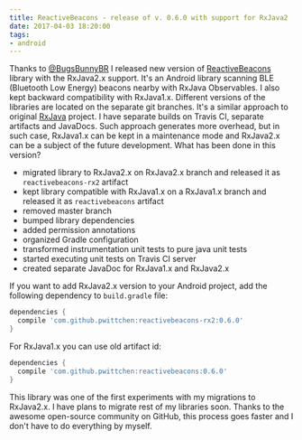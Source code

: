 ```yaml
---
title: ReactiveBeacons - release of v. 0.6.0 with support for RxJava2
date: 2017-04-03 18:20:00
tags:
- android
---
```


Thanks to [@BugsBunnyBR](https://github.com/BugsBunnyBR) I released new version of [ReactiveBeacons](https://github.com/pwittchen/ReactiveBeacons) library with the RxJava2.x support. It's an Android library scanning BLE (Bluetooth Low Energy) beacons nearby with RxJava Observables. I also kept backward compatibility with RxJava1.x. Different versions of the libraries are located on the separate git branches. It's a similar approach to original [RxJava](https://github.com/ReactiveX/RxJava) project. I have separate builds on Travis CI, separate artifacts and JavaDocs. Such approach generates more overhead, but in such case, RxJava1.x can be kept in a maintenance mode and RxJava2.x can be a subject of the future development. What has been done in this version?

*   migrated library to RxJava2.x on RxJava2.x branch and released it as `reactivebeacons-rx2` artifact
*   kept library compatible with RxJava1.x on a RxJava1.x branch and released it as `reactivebeacons` artifact
*   removed master branch
*   bumped library dependencies
*   added permission annotations
*   organized Gradle configuration
*   transformed instrumentation unit tests to pure java unit tests
*   started executing unit tests on Travis CI server
*   created separate JavaDoc for RxJava1.x and RxJava2.x

If you want to add RxJava2.x version to your Android project, add the following dependency to `build.gradle` file:

```gradle
dependencies {
  compile 'com.github.pwittchen:reactivebeacons-rx2:0.6.0'
}
```

For RxJava1.x you can use old artifact id:

```gradle
dependencies {
  compile 'com.github.pwittchen:reactivebeacons:0.6.0'
}
```

This library was one of the first experiments with my migrations to RxJava2.x. I have plans to migrate rest of my libraries soon. Thanks to the awesome open-source community on GitHub, this process goes faster and I don't have to do everything by myself.
